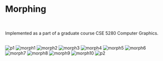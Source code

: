 # Morphing
<br><br>
Implemented as a part of a graduate course CSE 5280 Computer Graphics.
<br><br>

![p1](https://user-images.githubusercontent.com/30881186/46502411-f57ad300-c7dc-11e8-8bb1-dad18dead4f0.jpg)
![morph1](https://user-images.githubusercontent.com/30881186/46502478-1c390980-c7dd-11e8-84af-ce8e2f8696f4.jpg)
![morph2](https://user-images.githubusercontent.com/30881186/46502479-1c390980-c7dd-11e8-8fd1-c3a97810c464.jpg)
![morph3](https://user-images.githubusercontent.com/30881186/46502480-1cd1a000-c7dd-11e8-9e62-6e1aafe3da62.jpg)
![morph4](https://user-images.githubusercontent.com/30881186/46502481-1cd1a000-c7dd-11e8-9262-5d41a6d8769c.jpg)
![morph5](https://user-images.githubusercontent.com/30881186/46502482-1cd1a000-c7dd-11e8-9a51-08c1ed4faafd.jpg)
![morph6](https://user-images.githubusercontent.com/30881186/46502483-1cd1a000-c7dd-11e8-83de-da12a7d22a6d.jpg)
![morph7](https://user-images.githubusercontent.com/30881186/46502484-1cd1a000-c7dd-11e8-9e70-5a929925921e.jpg)
![morph8](https://user-images.githubusercontent.com/30881186/46502485-1cd1a000-c7dd-11e8-95e3-87e6c73bda18.jpg)
![morph9](https://user-images.githubusercontent.com/30881186/46502486-1cd1a000-c7dd-11e8-9340-28016c123578.jpg)
![morph10](https://user-images.githubusercontent.com/30881186/46502487-1d6a3680-c7dd-11e8-8413-db9ff8a9b185.jpg)
![p2](https://user-images.githubusercontent.com/30881186/46502416-f7dd2d00-c7dc-11e8-8a82-d8b36d8993de.jpg)
